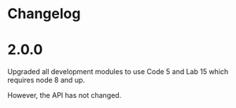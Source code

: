 # Changelog

# 2.0.0

Upgraded all development modules to use Code 5 and Lab 15 which requires node 8
and up.

However, the API has not changed.
